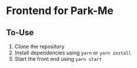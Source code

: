 # Frontend for Park-Me

## To-Use
1. Clone the repository
2. Install dependencies using ```yarn``` or ```yarn install```
3. Start the front end using ```yarn start```
